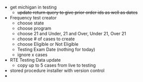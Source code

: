 - get michigan in testing
	- ~~update return query to give prior order ids as well as dates~~
- Frequency test creator
	- choose state
	- choose program
	- choose 21 and Under, 21 and Over, Under 21, Over 21
	- choose # of cases to create
	- choose Eligible or Not Eligible
	- Testing Exam Date (nothing for today)
	- ignore x cases
- RTE Testing Data update
	- copy up to 5 cases from live to testing
- stored procedure installer with version control
- 